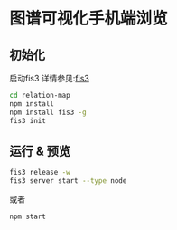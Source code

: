 # 图谱可视化手机端浏览

## 初始化
启动fis3
详情参见:[fis3](https://github.com/fex-team/fis3/tree/dev)
```bash
cd relation-map
npm install
npm install fis3 -g
fis3 init
```

## 运行 & 预览

```bash
fis3 release -w
fis3 server start --type node
```

或者

```
npm start
```
